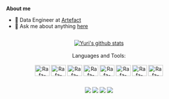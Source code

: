 
<p align="center"><a href="https://yuriachermann.github.io"></a></p>

**About me**
- 💼 Data Engineer at [Artefact](https://www.artefact.com)
- 💬 Ask me about anything [here](https://github.com/yuriachermann/yuriachermann/issues)

##
<div align="center">
  <a href="https://github.com/yuriachermann/github-readme-stats"><img align="center" src="https://github-readme-stats.vercel.app/api?username=yuriachermann&show_icons=true&include_all_commits=true&theme=dracula&hide_border=true" alt="Yuri's github stats" /></a>
</div>

<div align="center"><br>
  Languages and Tools:
</div>
      
<div style="display: inline_block"><br>
  <div align="center">
  <img align="center" alt="Rafa-Csharp" height="30" width="40" src="https://cdn.jsdelivr.net/gh/devicons/devicon/icons/python/python-original.svg">
  <img align="center" alt="Rafa-Csharp" height="30" width="40" src="https://upload.wikimedia.org/wikipedia/commons/e/ed/Pandas_logo.svg">
  <img align="center" alt="Rafa-Csharp" height="30" width="40" src="https://cdn.jsdelivr.net/gh/devicons/devicon/icons/tensorflow/tensorflow-original.svg"> 
  <img align="center" alt="Rafa-Csharp" height="30" width="40" src="https://upload.wikimedia.org/wikipedia/commons/0/05/Scikit_learn_logo_small.svg">
  <img align="center" alt="Rafa-Csharp" height="30" width="40" src="https://cdn.jsdelivr.net/gh/devicons/devicon/icons/jupyter/jupyter-original-wordmark.svg">
  <img align="center" alt="Rafa-Csharp" height="30" width="40" src="https://pics.freeicons.io/uploads/icons/png/8467612941536233213-512.png"> 
  <img align="center" alt="Rafa-Csharp" height="30" width="40" src="https://cdn.jsdelivr.net/gh/devicons/devicon/icons/azure/azure-original.svg">
  <img align="center" alt="Rafa-Csharp" height="30" width="40" src="https://www.vectorlogo.zone/logos/databricks/databricks-icon.svg">
</div>

<!--
<a href="https://twitter.com/YuriAchermann">
  <img align="right" alt="Yuri Achermann | Twitter" width="21px" src="https://raw.githubusercontent.com/anuraghazra/anuraghazra/master/assets/twitter.svg" />
</a>
<a href="https://codesandbox.io/u/anuraghazra">
  <img align="right" alt="Yuri Achermann | CodeSandbox" width="20px" src="https://raw.githubusercontent.com/anuraghazra/anuraghazra/master/assets/codesandbox.svg" />
</a>
-->
  
##

<div>
  <div align="center">
  <a href="https://www.linkedin.com/in/yuriachermann/" target="_blank"><img src="https://img.shields.io/badge/-LinkedIn-%230077B5?style=for-the-badge&logo=linkedin&logoColor="white" target="_blank"></a>
  <a href = "mailto:yuri.achermann@gmail.com"><img src="https://img.shields.io/badge/-Gmail-%23333?style=for-the-badge&logo=gmail&logoColor="white" target="_blank"></a>
  <a href="https://twitter.com/YuriAchermann"><img src="https://img.shields.io/badge/Twitter-00acee?style=for-the-badge&logo=Twitter&logoColor="white" target="_blank"></a>
  <a href="https://wa.me/4915735582320?text=Hi"><img src="https://img.shields.io/badge/WhatsApp-25D366?style=for-the-badge&logo=whatsapp&logoColor="white" target="_blank"></a>
</div>
